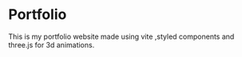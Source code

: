 # Portfolio
This is my portfolio website made using vite ,styled components and three.js for 3d animations.
